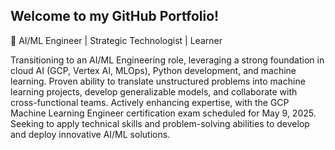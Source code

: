 ## Welcome to my GitHub Portfolio!

🔭 AI/ML Engineer | Strategic Technologist | Learner
<!--
**LEDazzio01/LEDazzio01** is a ✨ _special_ ✨ repository because its `README.md` (this file) appears on your GitHub profile.

Here are some ideas to get you started:

- 🔭 I’m currently working on ...
- 🌱 I’m currently learning ...
- 👯 I’m looking to collaborate on ...
- 🤔 I’m looking for help with ...
- 💬 Ask me about ...
- 📫 How to reach me: ...
- 😄 Pronouns: ...
- ⚡ Fun fact: ...
-->
Transitioning to an AI/ML Engineering role, leveraging a strong foundation in cloud AI (GCP, Vertex AI, MLOps), Python development, and machine learning. Proven ability to translate unstructured problems into machine learning projects, develop generalizable models, and collaborate with cross-functional teams. Actively enhancing expertise, with the GCP Machine Learning Engineer certification exam scheduled for May 9, 2025. Seeking to apply technical skills and problem-solving abilities to develop and deploy innovative AI/ML solutions. 
